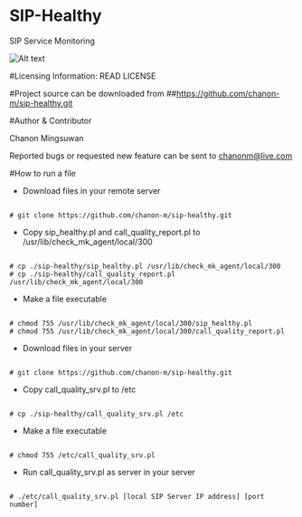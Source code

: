 # SIP-Healthy
SIP Service Monitoring

![Alt text](http://www.icalleasy.com/images/sip_healthy.png "Basic VOIP System") 
 
#Licensing Information: READ LICENSE

#Project source can be downloaded from
##https://github.com/chanon-m/sip-healthy.git

#Author & Contributor

Chanon Mingsuwan

Reported bugs or requested new feature can be sent to chanonm@live.com

#How to run a file
* Download files in your remote server

```

# git clone https://github.com/chanon-m/sip-healthy.git

```

* Copy sip_healthy.pl and call_quality_report.pl to /usr/lib/check_mk_agent/local/300

```

# cp ./sip-healthy/sip_healthy.pl /usr/lib/check_mk_agent/local/300
# cp ./sip-healthy/call_quality_report.pl /usr/lib/check_mk_agent/local/300

```

* Make a file executable

```

# chmod 755 /usr/lib/check_mk_agent/local/300/sip_healthy.pl
# chmod 755 /usr/lib/check_mk_agent/local/300/call_quality_report.pl

```

* Download files in your server

```

# git clone https://github.com/chanon-m/sip-healthy.git

```

* Copy call_quality_srv.pl to /etc

```

# cp ./sip-healthy/call_quality_srv.pl /etc

```

* Make a file executable

```

# chmod 755 /etc/call_quality_srv.pl

```

* Run call_quality_srv.pl as server in your server

```

# ./etc/call_quality_srv.pl [local SIP Server IP address] [port number]

```
